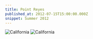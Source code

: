 ```yaml
---
title: Point Reyes
published_at: 2012-07-15T15:00:00.000Z
snippet: Summer 2012
---
```


![California](/img/california/63920006.85.jpg)
![California](/img/california/63910023.85.jpg)
